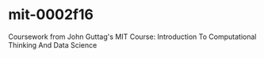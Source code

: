# mit-0002f16
Coursework from John Guttag's MIT Course: Introduction To Computational Thinking And Data Science
